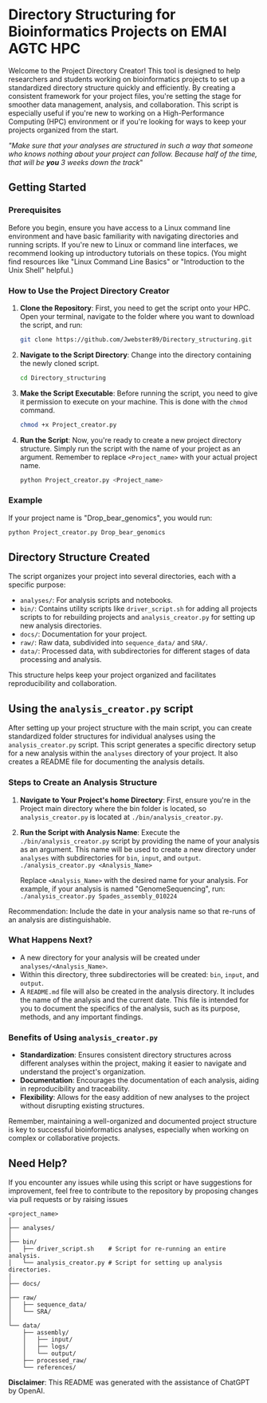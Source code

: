 # Directory Structuring for Bioinformatics Projects on EMAI AGTC HPC

Welcome to the Project Directory Creator! This tool is designed to help researchers and students working on bioinformatics projects to set up a standardized directory structure quickly and efficiently. By creating a consistent framework for your project files, you're setting the stage for smoother data management, analysis, and collaboration. This script is especially useful if you're new to working on a High-Performance Computing (HPC) environment or if you're looking for ways to keep your projects organized from the start.

*"Make sure that your analyses are structured in such a way that someone who knows nothing about your project can follow. Because half of the time, that will be **you** 3 weeks down the track*"
## Getting Started

### Prerequisites
Before you begin, ensure you have access to a Linux command line environment and have basic familiarity with navigating directories and running scripts. If you're new to Linux or command line interfaces, we recommend looking up introductory tutorials on these topics. (You might find resources like "Linux Command Line Basics" or "Introduction to the Unix Shell" helpful.)

### How to Use the Project Directory Creator

1. **Clone the Repository**: First, you need to get the script onto your HPC. Open your terminal, navigate to the folder where you want to download the script, and run:
   ```bash
   git clone https://github.com/Jwebster89/Directory_structuring.git
   ```
   
2. **Navigate to the Script Directory**: Change into the directory containing the newly cloned script.
   ```bash
   cd Directory_structuring
   ```

3. **Make the Script Executable**: Before running the script, you need to give it permission to execute on your machine. This is done with the `chmod` command.
   ```bash
   chmod +x Project_creator.py
   ```

4. **Run the Script**: Now, you're ready to create a new project directory structure. Simply run the script with the name of your project as an argument. Remember to replace `<Project_name>` with your actual project name.
   ```bash
   python Project_creator.py <Project_name>
   ```
   
### Example
If your project name is "Drop_bear_genomics", you would run:
```bash
python Project_creator.py Drop_bear_genomics
```

## Directory Structure Created
The script organizes your project into several directories, each with a specific purpose:

- `analyses/`: For analysis scripts and notebooks.
- `bin/`: Contains utility scripts like `driver_script.sh` for adding all projects scripts to for rebuilding projects and `analysis_creator.py` for setting up new analysis directories.
- `docs/`: Documentation for your project.
- `raw/`: Raw data, subdivided into `sequence_data/` and `SRA/`.
- `data/`: Processed data, with subdirectories for different stages of data processing and analysis.

This structure helps keep your project organized and facilitates reproducibility and collaboration.

## Using the `analysis_creator.py` script

After setting up your project structure with the main script, you can create standardized folder structures for individual analyses using the `analysis_creator.py` script. This script generates a specific directory setup for a new analysis within the `analyses` directory of your project. It also creates a README file for documenting the analysis details.

### Steps to Create an Analysis Structure

1. **Navigate to Your Project's home Directory**: First, ensure you're in the Project main directory where the bin folder is located, so `analysis_creator.py` is located at `./bin/analysis_creator.py`.

2. **Run the Script with Analysis Name**: Execute the `./bin/analysis_creator.py` script by providing the name of your analysis as an argument. This name will be used to create a new directory under `analyses` with subdirectories for `bin`, `input`, and `output`.
   `./analysis_creator.py <Analysis_Name>`

   Replace `<Analysis_Name>` with the desired name for your analysis. For example, if your analysis is named "GenomeSequencing", run:
   `./analysis_creator.py Spades_assembly_010224`

Recommendation: Include the date in your analysis name so that re-runs of an analysis are distinguishable.

### What Happens Next?

- A new directory for your analysis will be created under `analyses/<Analysis_Name>`.
- Within this directory, three subdirectories will be created: `bin`, `input`, and `output`.
- A `README.md` file will also be created in the analysis directory. It includes the name of the analysis and the current date. This file is intended for you to document the specifics of the analysis, such as its purpose, methods, and any important findings.

### Benefits of Using `analysis_creator.py`

- **Standardization**: Ensures consistent directory structures across different analyses within the project, making it easier to navigate and understand the project's organization.
- **Documentation**: Encourages the documentation of each analysis, aiding in reproducibility and traceability.
- **Flexibility**: Allows for the easy addition of new analyses to the project without disrupting existing structures.

Remember, maintaining a well-organized and documented project structure is key to successful bioinformatics analyses, especially when working on complex or collaborative projects.



## Need Help?

If you encounter any issues while using this script or have suggestions for improvement, feel free to contribute to the repository by proposing changes via pull requests or by raising issues


```
<project_name>
│
├── analyses/
│
├── bin/
│   ├── driver_script.sh    # Script for re-running an entire analysis.
│   └── analysis_creator.py # Script for setting up analysis directories.
│
├── docs/
│
├── raw/
│   ├── sequence_data/
│   └── SRA/
│
└── data/
    ├── assembly/
    │   ├── input/
    │   ├── logs/
    │   └── output/
    ├── processed_raw/
    └── references/
```

**Disclaimer**: This README was generated with the assistance of ChatGPT by OpenAI.
